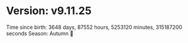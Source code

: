 # Version: v9.11.25
Time since birth: 3648 days, 87552 hours, 5253120 minutes, 315187200 seconds
Season: Autumn 🍁
